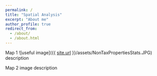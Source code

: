 ```yaml
---
permalink: /
title: "Spatial Analysis"
excerpt: "About me"
author_profile: true
redirect_from: 
  - /about/
  - /about.html
---
```


Map 1 
![useful image]({{ [site.url](https://ajbalcazar.github.io) }}/assets/NonTaxPropertiesStats.JPG)
description 

Map 2
image
description 


